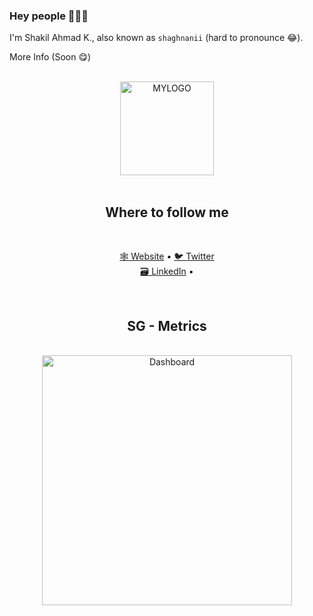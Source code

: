 ### Hey people 👋👋👋

I'm Shakil Ahmad K., also known as `shaghnanii` (hard to pronounce 😂).

More Info (Soon 😋)

<br>
<div align="center">
  <a href="https://shaghnanii.github.io/music-app" target="blank">
    <picture>
      <source srcset="https://raw.githubusercontent.com/shaghnanii/images/logo.png" media="(prefers-color-scheme: dark)">
      <img align="center" width="150px" alt="MYLOGO" src="https://raw.githubusercontent.com/shaghnanii/images/logo.png">
    </picture>
  </a>
</div>

<br>

<h2 align="center">Where to follow me</h2>
<br>
<p align="center">
  <a href="https://shaghnanii.github.io/music-app" target="_blank">🕸 Website</a>
  &bull;
  <a href="https://twitter.com/shaghnanii" target="_blank">🐦 Twitter</a>
  <br>
  <a href="https://www.linkedin.com/in/shaghnanii/" target="_blank">🗃️ LinkedIn</a>
  &bull;
</p>

<br>

<h2 align="center">SG - Metrics</h2>

<br>

<div align="center">
  <img align="center" src="/will-be-available-soon.png" alt="Dashboard" width="400">
</div>
